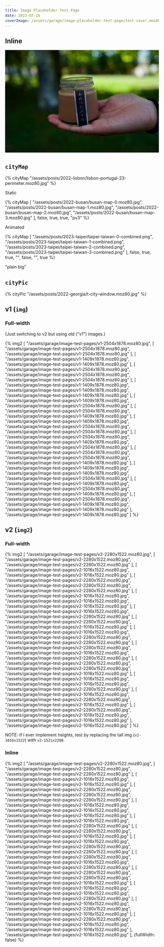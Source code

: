 ```yaml
---
title: Image Placeholder Test Page
date: 2023-07-16
coverImage: /assets/garage/image-placeholder-test-page/test-cover.moz80.jpg
---
```


## Inline

![](/assets/garage/image-test-pages/v2-2280x1522.moz80.jpg)

## `cityMap`

{% cityMap "/assets/posts/2022-lisbon/lisbon-portugal-23-perimeter.moz80.jpg" %}

<p class="figcaption">Static</p>

{% cityMap [
    "/assets/posts/2022-busan/busan-map-0.moz80.jpg",
    "/assets/posts/2022-busan/busan-map-1.moz80.jpg",
    "/assets/posts/2022-busan/busan-map-2.moz80.jpg",
    "/assets/posts/2022-busan/busan-map-3.moz80.jpg"
], false, true, true, "pv3" %}

<p class="figcaption">Animated</p>

{% cityMap [
    "/assets/posts/2023-taipei/taipei-taiwan-0-combined.png",
    "/assets/posts/2023-taipei/taipei-taiwan-1-combined.png",
    "/assets/posts/2023-taipei/taipei-taiwan-2-combined.png",
    "/assets/posts/2023-taipei/taipei-taiwan-3-combined.png"
], false, true, true, "", false, "", true %}

<p class="figcaption">"plain big"</p>

## `cityPic`

{% cityPic "/assets/posts/2022-georgia/t-city-window.moz80.jpg" %}

## v1 (`img`)

### Full-width

(Just switching to v2 but using old ("v1") images.)

{% img2 [
    "/assets/garage/image-test-pages/v1-2504x1878.moz80.jpg",
    [
        "/assets/garage/image-test-pages/v1-2504x1878.moz80.jpg",
        "/assets/garage/image-test-pages/v1-2504x1878.moz80.jpg"
    ],
    [
        "/assets/garage/image-test-pages/v1-1409x1878.moz80.jpg",
        "/assets/garage/image-test-pages/v1-1409x1878.moz80.jpg"
    ],
    [
        "/assets/garage/image-test-pages/v1-2504x1878.moz80.jpg",
        "/assets/garage/image-test-pages/v1-2504x1878.moz80.jpg",
        "/assets/garage/image-test-pages/v1-2504x1878.moz80.jpg"
    ],
    [
        "/assets/garage/image-test-pages/v1-1409x1878.moz80.jpg",
        "/assets/garage/image-test-pages/v1-1409x1878.moz80.jpg",
        "/assets/garage/image-test-pages/v1-1409x1878.moz80.jpg"
    ],
    [
        "/assets/garage/image-test-pages/v1-1409x1878.moz80.jpg",
        "/assets/garage/image-test-pages/v1-2504x1878.moz80.jpg"
    ],
    [
        "/assets/garage/image-test-pages/v1-2504x1878.moz80.jpg",
        "/assets/garage/image-test-pages/v1-1409x1878.moz80.jpg"
    ],
    [
        "/assets/garage/image-test-pages/v1-1409x1878.moz80.jpg",
        "/assets/garage/image-test-pages/v1-2504x1878.moz80.jpg",
        "/assets/garage/image-test-pages/v1-2504x1878.moz80.jpg"
    ],
    [
        "/assets/garage/image-test-pages/v1-2504x1878.moz80.jpg",
        "/assets/garage/image-test-pages/v1-1409x1878.moz80.jpg",
        "/assets/garage/image-test-pages/v1-2504x1878.moz80.jpg"
    ],
    [
        "/assets/garage/image-test-pages/v1-2504x1878.moz80.jpg",
        "/assets/garage/image-test-pages/v1-2504x1878.moz80.jpg",
        "/assets/garage/image-test-pages/v1-1409x1878.moz80.jpg"
    ],
    [
        "/assets/garage/image-test-pages/v1-1409x1878.moz80.jpg",
        "/assets/garage/image-test-pages/v1-1409x1878.moz80.jpg",
        "/assets/garage/image-test-pages/v1-2504x1878.moz80.jpg"
    ],
    [
        "/assets/garage/image-test-pages/v1-1409x1878.moz80.jpg",
        "/assets/garage/image-test-pages/v1-2504x1878.moz80.jpg",
        "/assets/garage/image-test-pages/v1-1409x1878.moz80.jpg"
    ],
    [
        "/assets/garage/image-test-pages/v1-2504x1878.moz80.jpg",
        "/assets/garage/image-test-pages/v1-1409x1878.moz80.jpg",
        "/assets/garage/image-test-pages/v1-1409x1878.moz80.jpg"
    ],
    "/assets/garage/image-test-pages/v1-1409x1878.moz80.jpg"
] %}


## v2 (`img2`)

### Full-width

{% img2 [
    "/assets/garage/image-test-pages/v2-2280x1522.moz80.jpg",
    [
        "/assets/garage/image-test-pages/v2-2280x1522.moz80.jpg",
        "/assets/garage/image-test-pages/v2-2280x1522.moz80.jpg"
    ],
    [
        "/assets/garage/image-test-pages/v2-1016x1522.moz80.jpg",
        "/assets/garage/image-test-pages/v2-1016x1522.moz80.jpg"
    ],
    [
        "/assets/garage/image-test-pages/v2-2280x1522.moz80.jpg",
        "/assets/garage/image-test-pages/v2-2280x1522.moz80.jpg",
        "/assets/garage/image-test-pages/v2-2280x1522.moz80.jpg"
    ],
    [
        "/assets/garage/image-test-pages/v2-1016x1522.moz80.jpg",
        "/assets/garage/image-test-pages/v2-1016x1522.moz80.jpg",
        "/assets/garage/image-test-pages/v2-1016x1522.moz80.jpg"
    ],
    [
        "/assets/garage/image-test-pages/v2-1016x1522.moz80.jpg",
        "/assets/garage/image-test-pages/v2-2280x1522.moz80.jpg"
    ],
    [
        "/assets/garage/image-test-pages/v2-2280x1522.moz80.jpg",
        "/assets/garage/image-test-pages/v2-1016x1522.moz80.jpg"
    ],
    [
        "/assets/garage/image-test-pages/v2-1016x1522.moz80.jpg",
        "/assets/garage/image-test-pages/v2-2280x1522.moz80.jpg",
        "/assets/garage/image-test-pages/v2-2280x1522.moz80.jpg"
    ],
    [
        "/assets/garage/image-test-pages/v2-2280x1522.moz80.jpg",
        "/assets/garage/image-test-pages/v2-1016x1522.moz80.jpg",
        "/assets/garage/image-test-pages/v2-2280x1522.moz80.jpg"
    ],
    [
        "/assets/garage/image-test-pages/v2-2280x1522.moz80.jpg",
        "/assets/garage/image-test-pages/v2-2280x1522.moz80.jpg",
        "/assets/garage/image-test-pages/v2-1016x1522.moz80.jpg"
    ],
    [
        "/assets/garage/image-test-pages/v2-1016x1522.moz80.jpg",
        "/assets/garage/image-test-pages/v2-1016x1522.moz80.jpg",
        "/assets/garage/image-test-pages/v2-2280x1522.moz80.jpg"
    ],
    [
        "/assets/garage/image-test-pages/v2-1016x1522.moz80.jpg",
        "/assets/garage/image-test-pages/v2-2280x1522.moz80.jpg",
        "/assets/garage/image-test-pages/v2-1016x1522.moz80.jpg"
    ],
    [
        "/assets/garage/image-test-pages/v2-2280x1522.moz80.jpg",
        "/assets/garage/image-test-pages/v2-1016x1522.moz80.jpg",
        "/assets/garage/image-test-pages/v2-1016x1522.moz80.jpg"
    ],
    "/assets/garage/image-test-pages/v2-1016x1522.moz80.jpg"
] %}

NOTE: If I ever implement heights, test by replacing the tall img (`v2-1016x1522`) with `v2-1521x2280`.

### Inline

{% img2 [
    "/assets/garage/image-test-pages/v2-2280x1522.moz80.jpg",
    [
        "/assets/garage/image-test-pages/v2-2280x1522.moz80.jpg",
        "/assets/garage/image-test-pages/v2-2280x1522.moz80.jpg"
    ],
    [
        "/assets/garage/image-test-pages/v2-1016x1522.moz80.jpg",
        "/assets/garage/image-test-pages/v2-1016x1522.moz80.jpg"
    ],
    [
        "/assets/garage/image-test-pages/v2-2280x1522.moz80.jpg",
        "/assets/garage/image-test-pages/v2-2280x1522.moz80.jpg",
        "/assets/garage/image-test-pages/v2-2280x1522.moz80.jpg"
    ],
    [
        "/assets/garage/image-test-pages/v2-1016x1522.moz80.jpg",
        "/assets/garage/image-test-pages/v2-1016x1522.moz80.jpg",
        "/assets/garage/image-test-pages/v2-1016x1522.moz80.jpg"
    ],
    [
        "/assets/garage/image-test-pages/v2-1016x1522.moz80.jpg",
        "/assets/garage/image-test-pages/v2-2280x1522.moz80.jpg"
    ],
    [
        "/assets/garage/image-test-pages/v2-2280x1522.moz80.jpg",
        "/assets/garage/image-test-pages/v2-1016x1522.moz80.jpg"
    ],
    [
        "/assets/garage/image-test-pages/v2-1016x1522.moz80.jpg",
        "/assets/garage/image-test-pages/v2-2280x1522.moz80.jpg",
        "/assets/garage/image-test-pages/v2-2280x1522.moz80.jpg"
    ],
    [
        "/assets/garage/image-test-pages/v2-2280x1522.moz80.jpg",
        "/assets/garage/image-test-pages/v2-1016x1522.moz80.jpg",
        "/assets/garage/image-test-pages/v2-2280x1522.moz80.jpg"
    ],
    [
        "/assets/garage/image-test-pages/v2-2280x1522.moz80.jpg",
        "/assets/garage/image-test-pages/v2-2280x1522.moz80.jpg",
        "/assets/garage/image-test-pages/v2-1016x1522.moz80.jpg"
    ],
    [
        "/assets/garage/image-test-pages/v2-1016x1522.moz80.jpg",
        "/assets/garage/image-test-pages/v2-1016x1522.moz80.jpg",
        "/assets/garage/image-test-pages/v2-2280x1522.moz80.jpg"
    ],
    [
        "/assets/garage/image-test-pages/v2-1016x1522.moz80.jpg",
        "/assets/garage/image-test-pages/v2-2280x1522.moz80.jpg",
        "/assets/garage/image-test-pages/v2-1016x1522.moz80.jpg"
    ],
    [
        "/assets/garage/image-test-pages/v2-2280x1522.moz80.jpg",
        "/assets/garage/image-test-pages/v2-1016x1522.moz80.jpg",
        "/assets/garage/image-test-pages/v2-1016x1522.moz80.jpg"
    ],
    "/assets/garage/image-test-pages/v2-1016x1522.moz80.jpg"
], {fullWidth: false} %}
